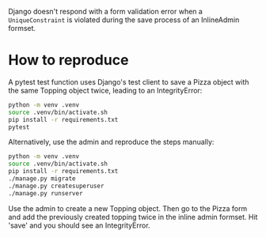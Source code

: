 Django doesn't respond with a form validation error 
when a `UniqueConstraint` is violated 
during the save process of an InlineAdmin formset. 

# How to reproduce

A pytest test function uses Django's test client 
to save a Pizza object with the same Topping object twice, 
leading to an IntegrityError:

```bash
python -m venv .venv
source .venv/bin/activate.sh
pip install -r requirements.txt
pytest 
```

Alternatively, use the admin and reproduce the steps manually:

```bash
python -m venv .venv
source .venv/bin/activate.sh
pip install -r requirements.txt
./manage.py migrate
./manage.py createsuperuser 
./manage.py runserver
```

Use the admin to create a new Topping object. 
Then go to the Pizza form and add the previously created topping twice 
in the inline admin formset. 
Hit 'save' and you should see an IntegrityError. 
